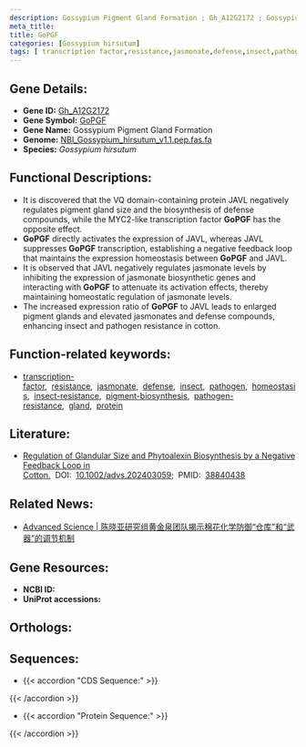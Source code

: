 ```yaml
---
description: Gossypium Pigment Gland Formation ; Gh_A12G2172 ; Gossypium hirsutum
meta_title:
title: GoPGF
categories: [Gossypium hirsutum]
tags: [ transcription factor,resistance,jasmonate,defense,insect,pathogen,homeostasis,insect resistance,pigment biosynthesis,pathogen resistance,gland,protein ]
---
```


## Gene Details:
- **Gene ID:** [Gh_A12G2172]()
- **Gene Symbol:** <u>GoPGF</u>
- **Gene Name:** Gossypium Pigment Gland Formation
- **Genome:** [NBI_Gossypium_hirsutum_v1.1.pep.fas.fa](https://www.cottongen.org/species/Gossypium_hirsutum)
- **Species:** *Gossypium hirsutum*

## Functional Descriptions:
   - It is discovered that the VQ domain-containing protein JAVL negatively regulates pigment gland size and the biosynthesis of defense compounds, while the MYC2-like transcription factor **GoPGF** has the opposite effect.
   - **GoPGF** directly activates the expression of JAVL, whereas JAVL suppresses **GoPGF** transcription, establishing a negative feedback loop that maintains the expression homeostasis between **GoPGF** and JAVL.
   - It is observed that JAVL negatively regulates jasmonate levels by inhibiting the expression of jasmonate biosynthetic genes and interacting with **GoPGF** to attenuate its activation effects, thereby maintaining homeostatic regulation of jasmonate levels.
   - The increased expression ratio of **GoPGF** to JAVL leads to enlarged pigment glands and elevated jasmonates and defense compounds, enhancing insect and pathogen resistance in cotton.

## Function-related keywords:
   - [transcription-factor](/tags/transcription-factor/),&nbsp;&nbsp;[resistance](/tags/resistance/),&nbsp;&nbsp;[jasmonate](/tags/jasmonate/),&nbsp;&nbsp;[defense](/tags/defense/),&nbsp;&nbsp;[insect](/tags/insect/),&nbsp;&nbsp;[pathogen](/tags/pathogen/),&nbsp;&nbsp;[homeostasis](/tags/homeostasis/),&nbsp;&nbsp;[insect-resistance](/tags/insect-resistance/),&nbsp;&nbsp;[pigment-biosynthesis](/tags/pigment-biosynthesis/),&nbsp;&nbsp;[pathogen-resistance](/tags/pathogen-resistance/),&nbsp;&nbsp;[gland](/tags/gland/),&nbsp;&nbsp;[protein](/tags/protein/)

## Literature:
   - [Regulation of Glandular Size and Phytoalexin Biosynthesis by a Negative Feedback Loop in Cotton.](https://www.doi.org/10.1002/advs.202403059)&nbsp;&nbsp;DOI:&nbsp;&nbsp;[10.1002/advs.202403059](https://www.doi.org/10.1002/advs.202403059);&nbsp;&nbsp;PMID:&nbsp;&nbsp;[38840438](https://pubmed.ncbi.nlm.nih.gov/38840438/)

## Related News:
   - [Advanced Science | 陈晓亚研究组黄金泉团队揭示棉花化学防御“仓库”和“武器”的调节机制](https://mp.weixin.qq.com/s?__biz=Mzg3MDEwNDEyMg==&mid=2247568946&idx=2&sn=a1ccdeec503dcb36261d5f1800ea097d&chksm=cfe2d9e8297caa0159ce09f5e23646a96e165585ba0c97aef6b09a9d9491de54a1d6c9b4ffda&scene=27#wechat_redirect)

## Gene Resources:
- **NCBI ID:**  [](https://www.ncbi.nlm.nih.gov/search/all/?term=)
- **UniProt accessions:**  [](https://www.uniprot.org/uniprotkb//entry)

## Orthologs:

## Sequences:
- {{< accordion "CDS Sequence:" >}}

{{< /accordion >}}
- {{< accordion "Protein Sequence:" >}}

{{< /accordion >}}
